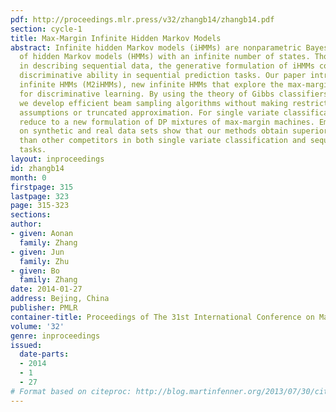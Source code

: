 ```yaml
---
pdf: http://proceedings.mlr.press/v32/zhangb14/zhangb14.pdf
section: cycle-1
title: Max-Margin Infinite Hidden Markov Models
abstract: Infinite hidden Markov models (iHMMs) are nonparametric Bayesian extensions
  of hidden Markov models (HMMs) with an infinite number of states. Though flexible
  in describing sequential data, the generative formulation of iHMMs could limit their
  discriminative ability in sequential prediction tasks. Our paper introduces max-margin
  infinite HMMs (M2iHMMs), new infinite HMMs that explore the max-margin principle
  for discriminative learning. By using the theory of Gibbs classifiers and data augmentation,
  we develop efficient beam sampling algorithms without making restricting mean-field
  assumptions or truncated approximation. For single variate classification, M2iHMMs
  reduce to a new formulation of DP mixtures of max-margin machines. Empirical results
  on synthetic and real data sets show that our methods obtain superior performance
  than other competitors in both single variate classification and sequential prediction
  tasks.
layout: inproceedings
id: zhangb14
month: 0
firstpage: 315
lastpage: 323
page: 315-323
sections: 
author:
- given: Aonan
  family: Zhang
- given: Jun
  family: Zhu
- given: Bo
  family: Zhang
date: 2014-01-27
address: Bejing, China
publisher: PMLR
container-title: Proceedings of The 31st International Conference on Machine Learning
volume: '32'
genre: inproceedings
issued:
  date-parts:
  - 2014
  - 1
  - 27
# Format based on citeproc: http://blog.martinfenner.org/2013/07/30/citeproc-yaml-for-bibliographies/
---
```

